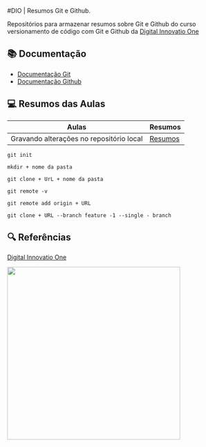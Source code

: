 
#DIO | Resumos Git e Github.

Repositórios para armazenar resumos sobre Git e Github do curso versionamento de código com Git e Github da [Digital Innovatio One](https://web.dio.me/home)

## 📚 Documentação
- [Documentação Git](https://git-scm.com/doc)
- [Documentação Github](https://docs.github.com/doc)

## 💻 Resumos das Aulas
| Aulas | Resumos |
|-------|---------|
|Gravando alterações no repositório local | [Resumos]()|

```
git init 
```
```
mkdir + nome da pasta 
```
```
git clone + UrL + nome da pasta
```
```
git remote -v
```
```
git remote add origin + URL
```
```
git clone + URL --branch feature -1 --single - branch
```
## 🔍 Referências
[Digital Innovatio One](https://web.dio.me/home)

<div alinhar="centro">
<img src="https://github.com/paty3090/dio-resumos-git-e-github/assets/84462967/4419a9e2-c2d8-4905-885a-885a7a4c7065" width="400px" />
</div>

